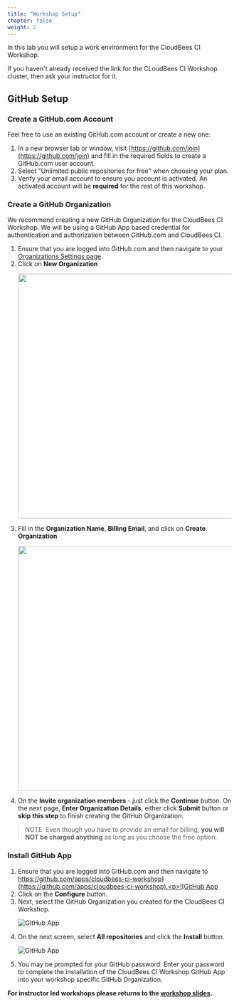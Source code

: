 ```yaml
---
title: "Workshop Setup"
chapter: false
weight: 2
---
```


In this lab you will setup a work environment for the CloudBees CI Workshop.  

If you haven't already received the link for the CLoudBees CI Workshop cluster, then ask your instructor for it.

## GitHub Setup

### Create a GitHub.com Account

Feel free to use an existing GitHub.com account or create a new one:
1. In a new browser tab or window, visit [https://github.com/join](https://github.com/join) and fill in the required fields to create a GitHub.com user account.
2. Select "Unlimited public repositories for free" when choosing your plan.
3. Verify your email account to ensure you account is activated.  An activated account will be **required** for the rest of this workshop.

### Create a GitHub Organization

We recommend creating a new GitHub Organization for the CloudBees CI Workshop. We will be using a GitHub App based credential for authentication and authorization between GitHub.com and CloudBees CI.
1. Ensure that you are logged into GitHub.com and then navigate to your [Organizations Settings page](https://github.com/settings/organizations). 
2. Click on **New Organization** <p><img src="setup-github-new-org.png" width=550/>
3. Fill in the **Organization Name**, **Billing Email**, and click on **Create Organization**<p><img src="setup-create-org.png" width=550/>
4. On the **Invite organization members** - just click the **Continue** button. On the next page, **Enter Organization Details**, either click **Submit** button or **skip this step** to finish creating the GitHub Organization.

>NOTE: Even though you have to provide an email for billing, **you will NOT be charged anything** as long as you choose the free option.

### Install GitHub App

1. Ensure that you are logged into GitHub.com and then navigate to [https://github.com/apps/cloudbees-ci-workshop](https://github.com/apps/cloudbees-ci-workshop).<p>![GitHub App](cbci-github-app.png?width=70pc)
2. Click on the **Configure** button.
3. Next, select the GitHub Organization you created for the CloudBees CI Workshop.<p>![GitHub App](github-app-select-org.png?width=70pc)
4. On the next screen, select **All repositories** and click the **Install** button.<p>![GitHub App](github-app-install.png?width=70pc)
5. You may be prompted for your GitHub password. Enter your password to complete the installation of the CloudBees CI Workshop GitHub App into your workshop specific GitHub Organization.
    
**For instructor led workshops please returns to the [workshop slides](https://cloudbees-days.github.io/core-rollout-flow-workshop/core/#16).**
